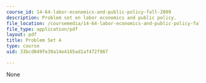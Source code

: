 ```yaml
---
course_id: 14-64-labor-economics-and-public-policy-fall-2009
description: Problem set on labor economics and public policy.
file_location: /coursemedia/14-64-labor-economics-and-public-policy-fall-2009/33bcd849fe39a14e4165ad1af472f987_MIT14_64F09_ps4.pdf
file_type: application/pdf
layout: pdf
title: Problem Set 4
type: course
uid: 33bcd849fe39a14e4165ad1af472f987

---
```

None